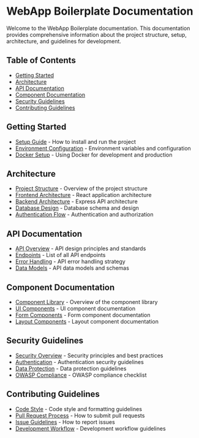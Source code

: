 # WebApp Boilerplate Documentation

Welcome to the WebApp Boilerplate documentation. This documentation provides comprehensive information about the project structure, setup, architecture, and guidelines for development.

## Table of Contents

- [Getting Started](#getting-started)
- [Architecture](#architecture)
- [API Documentation](#api-documentation)
- [Component Documentation](#component-documentation)
- [Security Guidelines](#security-guidelines)
- [Contributing Guidelines](#contributing-guidelines)

## Getting Started

- [Setup Guide](./setup/installation.md) - How to install and run the project
- [Environment Configuration](./setup/environment.md) - Environment variables and configuration
- [Docker Setup](./setup/docker.md) - Using Docker for development and production

## Architecture

- [Project Structure](./architecture/project-structure.md) - Overview of the project structure
- [Frontend Architecture](./architecture/frontend.md) - React application architecture
- [Backend Architecture](./architecture/backend.md) - Express API architecture
- [Database Design](./architecture/database.md) - Database schema and design
- [Authentication Flow](./architecture/authentication.md) - Authentication and authorization

## API Documentation

- [API Overview](./api/overview.md) - API design principles and standards
- [Endpoints](./api/endpoints.md) - List of all API endpoints
- [Error Handling](./api/error-handling.md) - API error handling strategy
- [Data Models](./api/models.md) - API data models and schemas

## Component Documentation

- [Component Library](./components/overview.md) - Overview of the component library
- [UI Components](./components/ui.md) - UI component documentation
- [Form Components](./components/forms.md) - Form component documentation
- [Layout Components](./components/layout.md) - Layout component documentation

## Security Guidelines

- [Security Overview](./security/overview.md) - Security principles and best practices
- [Authentication](./security/authentication.md) - Authentication security guidelines
- [Data Protection](./security/data-protection.md) - Data protection guidelines
- [OWASP Compliance](./security/owasp.md) - OWASP compliance checklist

## Contributing Guidelines

- [Code Style](./contributing/code-style.md) - Code style and formatting guidelines
- [Pull Request Process](./contributing/pull-requests.md) - How to submit pull requests
- [Issue Guidelines](./contributing/issues.md) - How to report issues
- [Development Workflow](./contributing/workflow.md) - Development workflow guidelines 
